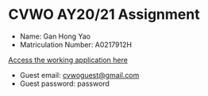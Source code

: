 # CVWO AY20/21 Assignment

- Name: Gan Hong Yao
- Matriculation Number: A0217912H

[Access the working application here](itsdonezo.herokuapp.com)
- Guest email: cvwoguest@gmail.com
- Guest password: password
